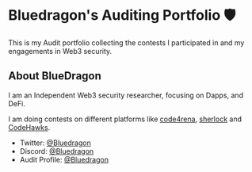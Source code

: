 # Bluedragon's Auditing Portfolio 🛡️

This is my Audit portfolio collecting the contests I participated in and my engagements in Web3 security.

## About BlueDragon

I am an Independent Web3 security researcher, focusing on Dapps, and DeFi.

I am doing contests on different platforms like [code4rena](https://code4rena.com/), [sherlock](https://www.sherlock.xyz/) and [CodeHawks](https://codehawks.cyfrin.io/).

- Twitter: [@Bluedragon](https://x.com/shibi_kishore)
- Discord: [@Bluedragon](https://discord.com/channels/shibi_kishore101)
- Audit Profile: [@Bluedragon](https://audits.sherlock.xyz/watson/Bluedragon)
